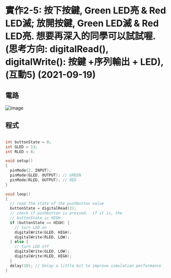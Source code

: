 # 實作2-5: 按下按鍵, Green LED亮 & Red LED滅; 放開按鍵, Green LED滅 & Red LED亮. 想要再深入的同學可以試試喔. (思考方向: digitalRead(), digitalWrite(): 按鍵 +序列輸出 + LED), (互動5) (2021-09-19) 

## 電路

![image](https://user-images.githubusercontent.com/89304181/133912977-30603edd-6412-400d-87c7-7491da084fdf.png)


## 程式

````C

int buttonState = 0;
int GLED = 13;
int RLED = 8;

void setup()
{
  pinMode(2, INPUT);
  pinMode(GLED, OUTPUT); // GREEN
  pinMode(RLED, OUTPUT); // RED    
}

void loop()
{
  // read the state of the pushbutton value
  buttonState = digitalRead(2);
  // check if pushbutton is pressed.  if it is, the
  // buttonState is HIGH
  if (buttonState == HIGH) {
    // turn LED on  
    digitalWrite(GLED, HIGH);
    digitalWrite(RLED, LOW);    
  } else {
    // turn LED off    
    digitalWrite(GLED, LOW);
    digitalWrite(RLED, HIGH);
  }
  delay(10); // Delay a little bit to improve simulation performance
}
````

